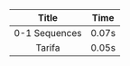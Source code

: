| Title         | Time  |
|:---------------:|:-------:|
| 0-1 Sequences | 0.07s |
| Tarifa | 0.05s |